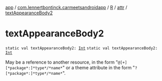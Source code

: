 [app](../../../index.md) / [com.lennertbontinck.carmeetsandroidapp](../../index.md) / [R](../index.md) / [attr](index.md) / [textAppearanceBody2](./text-appearance-body2.md)

# textAppearanceBody2

`static val textAppearanceBody2: `[`Int`](https://kotlinlang.org/api/latest/jvm/stdlib/kotlin/-int/index.html)
`static val textAppearanceBody2: `[`Int`](https://kotlinlang.org/api/latest/jvm/stdlib/kotlin/-int/index.html)

May be a reference to another resource, in the form "`@[+][*package*:]*type*/*name*`" or a theme attribute in the form "`?[*package*:]*type*/*name*`".

